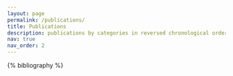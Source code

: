 ```yaml
---
layout: page
permalink: /publications/
title: Publications
description: publications by categories in reversed chronological order. generated by jekyll-scholar.
nav: true 
nav_order: 2
---
```


<!-- _pages/publications.md -->
<div class="publications">

{% bibliography %}

</div>
